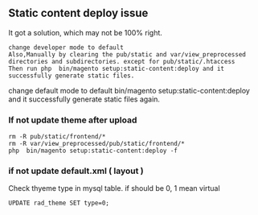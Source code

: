 ## Static content deploy issue

It got a solution, which may not be 100% right.

    change developer mode to default
    Also,Manually by clearing the pub/static and var/view_preprocessed directories and subdirectories. except for pub/static/.htaccess
    Then run php  bin/magento setup:static-content:deploy and it successfully generate static files.
   change default mode to default
    bin/magento setup:static-content:deploy and it successfully generate static files again.

### If not update theme after upload

```
rm -R pub/static/frontend/*
rm -R var/view_preprocessed/pub/static/frontend/*
php  bin/magento setup:static-content:deploy -f

```
 ### if not update default.xml ( layout )
 Check thyeme type in mysql table.
 if should be 0, 1 mean virtual
 ```
 UPDATE rad_theme SET type=0;
 ```
